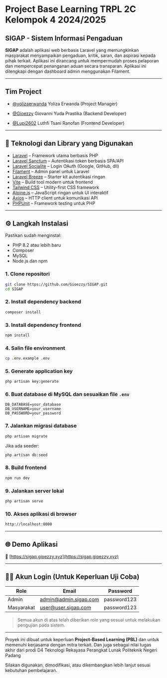 # Project Base Learning TRPL 2C Kelompok 4 2024/2025

## SIGAP - Sistem Informasi Pengaduan

**SIGAP** adalah aplikasi web berbasis Laravel yang memungkinkan masyarakat menyampaikan pengaduan, kritik, saran, dan aspirasi kepada pihak terkait. Aplikasi ini dirancang untuk mempermudah proses pelaporan dan mempercepat penanganan aduan secara transparan. Aplikasi ini dilengkapi dengan dashboard admin menggunakan Filament.

---

## Tim Project

- [@yolizaerwanda](https://github.com/yolizaerwanda) Yoliza Erwanda (Project Manager)

- [@Gioezzy](https://github.com/gioezzy) Giovanni Yuda Prastika (Backend Developer)

- [@Lupi2602](https://github.com/Lupi2602) Luthfi Tsani Ranofan (Frontend Developer)

---
## 🚀 Teknologi dan Library yang Digunakan

- [Laravel](https://laravel.com/) – Framework utama berbasis PHP
- [Laravel Sanctum](https://laravel.com/docs/sanctum) – Autentikasi token berbasis SPA/API
- [Laravel Socialite](https://laravel.com/docs/socialite) – Login OAuth (Google, GitHub, dll)
- [Filament](https://filamentphp.com/docs) – Admin panel untuk Laravel
- [Laravel Breeze](https://laravel.com/docs/starter-kits#laravel-breeze) – Starter kit autentikasi ringan
- [Vite](https://vitejs.dev/) – Build tool modern untuk frontend
- [Tailwind CSS](https://tailwindcss.com/docs) – Utility-first CSS framework
- [Alpine.js](https://alpinejs.dev/) – JavaScript ringan untuk UI interaktif
- [Axios](https://axios-http.com/) – HTTP client untuk komunikasi API
- [PHPUnit](https://phpunit.de/) – Framework testing untuk PHP

---

## ⚙️ Langkah Instalasi

Pastikan sudah menginstal:
- PHP 8.2 atau lebih baru
- Composer
- MySQL
- Node.js dan npm

### 1. Clone repositori
```bash
git clone https://github.com/Gioezzy/SIGAP.git
cd SIGAP
```

### 2. Install dependency backend
```bash
composer install
```

### 3. Install dependency frontend
```bash
npm install
```

### 4. Salin file environment
```bash
cp .env.example .env
```

### 5. Generate application key
```bash
php artisan key:generate
```

### 6. Buat database di MySQL dan sesuaikan file `.env`
```env
DB_DATABASE=your_database
DB_USERNAME=your_username
DB_PASSWORD=your_password
```

### 7. Jalankan migrasi database
```bash
php artisan migrate
```

Jika ada seeder:
```bash
php artisan db:seed
```

### 8. Build frontend
```bash
npm run dev
```

### 9. Jalankan server lokal
```bash
php artisan serve
```

### 10. Akses aplikasi di browser
```bash
http://localhost:8000
```

---

## 🌐 Demo Aplikasi

🔗 [https://sigap.gioezzy.xyz](https://sigap.gioezzy.xyz)

---

## 🧑‍💼 Akun Login (Untuk Keperluan Uji Coba)

| Role            | Email                                           | Password     |
|-----------------|--------------------------------------------------|--------------|
| Admin      | admin@admin.sigap.com                | password123  |
| Masyarakat    | user@user.sigap.com            | password123  |

> Semua akun di atas telah diberikan role yang sesuai untuk melakukan pengujian pada sistem.

---



Proyek ini dibuat untuk keperluan **Project-Based Learning (PBL)** dan untuk memenuhi kerjasama dengan mitra terkait. Dan juga sebagai nilai tugas akhir dari prodi D4 Teknologi Rekayasa Perangkat Lunak Politeknik Negeri Padang

Silakan digunakan, dimodifikasi, atau dikembangkan lebih lanjut sesuai kebutuhan pembelajaran.